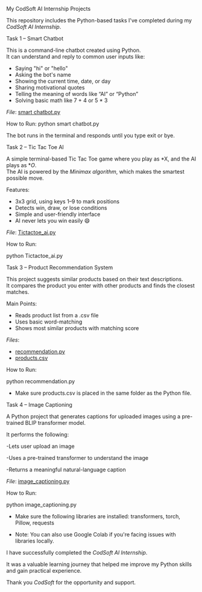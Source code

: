  My CodSoft AI Internship Projects

This repository includes the Python-based tasks I've completed during my *CodSoft AI Internship*.

Task 1 – Smart Chatbot

This is a command-line chatbot created using Python.  
It can understand and reply to common user inputs like:

- Saying "hi" or "hello"
- Asking the bot's name
- Showing the current time, date, or day
- Sharing motivational quotes
- Telling the meaning of words like “AI” or “Python”
- Solving basic math like 7 + 4 or 5 * 3

 *File*: [smart chatbot.py](smart%20chatbot.py )

 How to Run:
python smart chatbot.py


The bot runs in the terminal and responds until you type exit or bye.



 Task 2 – Tic Tac Toe AI

A simple terminal-based Tic Tac Toe game where you play as *X, and the AI plays as **O*.  
The AI is powered by the *Minimax algorithm*, which makes the smartest possible move.

Features:

- 3x3 grid, using keys 1–9 to mark positions
- Detects win, draw, or lose conditions
- Simple and user-friendly interface
- AI never lets you win easily 😄

 *File*: [Tictactoe_ai.py](Tictactoe_ai.py)

 How to Run:

python Tictactoe_ai.py


 Task 3 – Product Recommendation System

This project suggests similar products based on their text descriptions.  
It compares the product you enter with other products and finds the closest matches.

Main Points:

- Reads product list from a .csv file
- Uses basic word-matching 
- Shows most similar products with matching score

 *Files*:
- [recommendation.py](recommendation.py)
- [products.csv](products.csv)

 How to Run:

python recommendation.py

- Make sure products.csv is placed in the same folder as the Python file.



Task 4 – Image Captioning

A Python project that generates captions for uploaded images using a pre-trained BLIP transformer model.

It performs the following:

-Lets user upload an image

-Uses a pre-trained transformer to understand the image

-Returns a meaningful natural-language caption

 *File*: [image_captioning.py](image_captioning.py)

How to Run:

python image_captioning.py

- Make sure the following libraries are installed:
transformers, torch, Pillow, requests

- Note: You can also use Google Colab if you're facing issues with libraries locally.


I have successfully completed the *CodSoft AI Internship*.

It was a valuable learning journey that helped me improve my Python skills and gain practical experience.

Thank you *CodSoft* for the opportunity and support.


